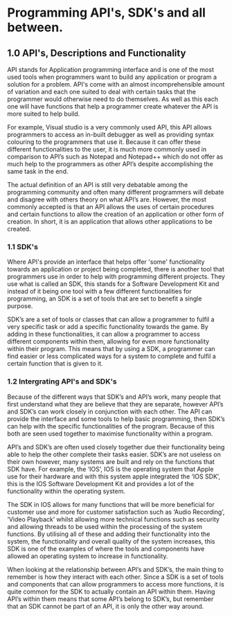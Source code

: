 # Programming API's, SDK's and all between.


## 1.0 API's, Descriptions and Functionality

API stands for Application programming interface and is one of the most used tools when programmers want to build any application or program a solution for a problem. API's come with an almost incomprehensible amount of variation and each one suited to deal with certain tasks that the programmer would otherwise need to do themselves. As well as this each one will have functions that help a programmer create whatever the API is more suited to help build. 

For example, Visual studio is a very commonly used API, this API allows programmers to access an in-built debugger as well as providing syntax colouring to the programmers that use it. Because it can offer these different functionalities to the user, it is much more commonly used in comparison to API’s such as Notepad and Notepad++ which do not offer as much help to the programmers as other API’s despite accomplishing the same task in the end.

The actual definition of an API is still very debatable among the programming community and often many different programmers will debate and disagree with others theory on what API’s are. However, the most commonly accepted is that an API allows the uses of certain procedures and certain functions to allow the creation of an application or other form of creation. In short, it is an application that allows other applications to be created.

### 1.1 SDK's

Where API's provide an interface that helps offer 'some' functionality towards an application or project being completed, there is another tool that programmers use in order to help with programming different projects. They use what is called an SDK, this stands for a Software Development Kit and instead of it being one tool with a few different functionalities for programming, an SDK is a set of tools that are set to benefit a single purpose. 

SDK’s are a set of tools or classes that can allow a programmer to fulfil a very specific task or add a specific functionality towards the game. By adding in these functionalities, it can allow a programmer to access different components within them, allowing for even more functionality within their program. This means that by using a SDK, a programmer can find easier or less complicated ways for a system to complete and fulfil a certain function that is given to it. 


### 1.2 Intergrating API's and SDK's

Because of the different ways that SDK’s and API’s work, many people that first understand what they are believe that they are separate, however API’s and SDK’s can work closely in conjunction with each other. The API can provide the interface and some tools to help basic programming, then SDK’s can help with the specific functionalities of the program. Because of this both are seen used together to maximise functionality within a program.

API’s and SDK’s are often used closely together due their functionality being able to help the other complete their tasks easier. SDK’s are not useless on their own however, many systems are built and rely on the functions that SDK have. For example, the ‘IOS’, IOS is the operating system that Apple use for their hardware and with this system apple integrated the ‘IOS SDK’, this is the IOS Software Development Kit and provides a lot of the functionality within the operating system. 

The SDK in IOS allows for many functions that will be more beneficial for customer use and more for customer satisfaction such as ‘Audio Recording’, ‘Video Playback’ whilst allowing more technical functions such as security and allowing threads to be used within the processing of the system functions. By utilising all of these and adding their functionality into the system, the functionality and overall quality of the system increases, this SDK is one of the examples of where the tools and components have allowed an operating system to increase in functionality.

When looking at the relationship between API’s and SDK’s, the main thing to remember is how they interact with each other. Since a SDK is a set of tools and components that can allow programmers to access more functions, it is quite common for the SDK to actually contain an API within them. Having API’s within them means that some API’s belong to SDK’s, but remember that an SDK cannot be part of an API, it is only the other way around.





